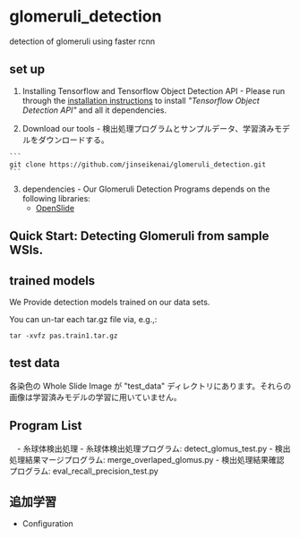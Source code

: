 # glomeruli_detection
detection of glomeruli using faster rcnn

## set up
  1. Installing Tensorflow and Tensorflow Object Detection API
    - Please run through the [installation instructions](https://github.com/tensorflow/models/blob/master/research/object_detection/g3doc/installation.md) to install *"Tensorflow Object Detection API"* and all it dependencies.

  2. Download our tools
    - 検出処理プログラムとサンプルデータ、学習済みモデルをダウンロードする。

    ```
    git clone https://github.com/jinseikenai/glomeruli_detection.git
    ```

  3. dependencies
    - Our Glomeruli Detection Programs depends on the following libraries:
      - [OpenSlide](https://openslide.org/)

## Quick Start: Detecting Glomeruli from sample WSIs.

## trained models

  We Provide detection models trained on our data sets.

  You can un-tar each tar.gz file via, e.g.,:

  ```
  tar -xvfz pas.train1.tar.gz
  ```

## test data

  各染色の Whole Slide Image が  "test_data" ディレクトリにあります。それらの画像は学習済みモデルの学習に用いていません。

## Program List
　- 糸球体検出処理
    - 糸球体検出処理プログラム: detect_glomus_test.py
    - 検出処理結果マージプログラム: merge_overlaped_glomus.py
    - 検出処理結果確認プログラム: eval_recall_precision_test.py

## 追加学習
  - Configuration
